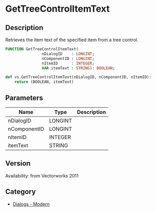 # GetTreeControlItemText

## Description
Retrieves the item text of the specified item from a tree control.

```pascal
FUNCTION GetTreeControlItemText(
				nDialogID    : LONGINT;
				nComponentID : LONGINT;
				nItemID      : INTEGER;
				VAR itemText : STRING): BOOLEAN;
```

```python
def vs.GetTreeControlItemText(nDialogID, nComponentID, nItemID):
    return (BOOLEAN, itemText)
```

## Parameters
|Name|Type|Description|
|---|---|---|
|nDialogID|LONGINT|   |
|nComponentID|LONGINT|   |
|nItemID|INTEGER|   |
|itemText|STRING|   |

## Version
Availability: from Vectorworks 2011

## Category
* [Dialogs - Modern](../Categories/Dialogs%20-%20Modern.md)
